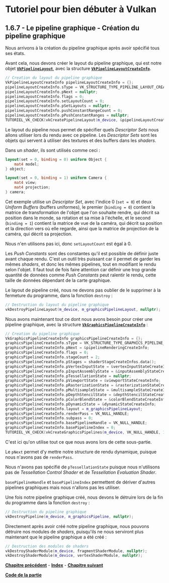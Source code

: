 # Tutoriel pour bien débuter à Vulkan
## 1.6.7 - Le pipeline graphique - Création du pipeline graphique

Nous arrivons à la création du pipeline graphique après avoir spécifié tous ses états.

Avant cela, nous devons créer le layout du pipeline graphique, qui est notre objet [**``VkPipelineLayout``**](https://registry.khronos.org/vulkan/specs/1.3-extensions/man/html/VkPipelineLayout.html), avec la structure [**``VkPipelineLayoutCreateInfo``**](https://registry.khronos.org/vulkan/specs/1.3-extensions/man/html/VkPipelineLayoutCreateInfo.html).

```CPP
// Creation du layout du pipeline graphique
VkPipelineLayoutCreateInfo pipelineLayoutCreateInfo = {};
pipelineLayoutCreateInfo.sType = VK_STRUCTURE_TYPE_PIPELINE_LAYOUT_CREATE_INFO;
pipelineLayoutCreateInfo.pNext = nullptr;
pipelineLayoutCreateInfo.flags = 0;
pipelineLayoutCreateInfo.setLayoutCount = 0;
pipelineLayoutCreateInfo.pSetLayouts = nullptr;
pipelineLayoutCreateInfo.pushConstantRangeCount = 0;
pipelineLayoutCreateInfo.pPushConstantRanges = nullptr;
TUTORIEL_VK_CHECK(vkCreatePipelineLayout(m_device, &pipelineLayoutCreateInfo, nullptr, &m_graphicsPipelineLayout));
```

Le layout du pipeline nous permet de spécifier quels *Descriptor Sets* nous allons utiliser lors du rendu avec ce pipeline. Les *Descriptor Sets* sont les objets qui servent à utiliser des textures et des buffers dans les *shaders*.

Dans un *shader*, ils sont utilisés comme ceci :

```GLSL
layout(set = 0, binding = 0) uniform Object {
	mat4 model;
} object;

layout(set = 0, binding = 1) uniform Camera {
	mat4 view;
	mat4 projection;
} camera;
```

Cet exemple utilise un *Descriptor Set*, avec l'indice 0 (``set = 0``) et deux *Uniform Buffers* (buffers uniformes), le premier (``binding = 0``) contient la matrice de transformation de l'objet que l'on souhaite rendre, qui décrit sa position dans le monde, sa rotation et sa mise à l'échelle, et le second (``binding = 1``) contient la matrice de vue de la caméra, qui décrit sa position et la direction vers où elle regarde, ainsi que la matrice de projection de la caméra, qui décrit sa projection.

Nous n'en utilisons pas ici, donc ``setLayoutCount`` est égal à 0.

Les *Push Constants* sont des constantes qu'il est possible de définir juste avant chaque rendu. C'est un outil très puissant car il permet de garder les mêmes *shaders*, et donc les mêmes pipelines, tout en modifiant le rendu selon l'objet. Il faut tout de fois faire attention car définir une trop grande quantité de données comme *Push Constants* peut ralentir le rendu, cette taille de données dépendant de la carte graphique.

Le layout de pipeline créé, nous ne devons pas oublier de le supprimer à la fermeture du programme, dans la fonction ``destroy`` :

```CPP
// Destruction du layout du pipeline graphique
vkDestroyPipelineLayout(m_device, m_graphicsPipelineLayout, nullptr);
```

Nous avons maintenant tout ce dont nous avons besoin pour créer une pipeline graphique, avec la structure [**``VkGraphicsPipelineCreateInfo``**](https://registry.khronos.org/vulkan/specs/1.3-extensions/man/html/VkGraphicsPipelineCreateInfo.html) :

```CPP
// Creation du pipeline graphique
VkGraphicsPipelineCreateInfo graphicsPipelineCreateInfo = {};
graphicsPipelineCreateInfo.sType = VK_STRUCTURE_TYPE_GRAPHICS_PIPELINE_CREATE_INFO;
graphicsPipelineCreateInfo.pNext = &pipelineRenderingCreateInfo;
graphicsPipelineCreateInfo.flags = 0;
graphicsPipelineCreateInfo.stageCount = 2;
graphicsPipelineCreateInfo.pStages = shaderStageCreateInfos.data();
graphicsPipelineCreateInfo.pVertexInputState = &vertexInputStateCreateInfo;
graphicsPipelineCreateInfo.pInputAssemblyState = &inputAssemblyStateCreateInfo;
graphicsPipelineCreateInfo.pTessellationState = nullptr;
graphicsPipelineCreateInfo.pViewportState = &viewportStateCreateInfo;
graphicsPipelineCreateInfo.pRasterizationState = &rasterizationStateCreateInfo;
graphicsPipelineCreateInfo.pMultisampleState = &multisampleStateCreateInfo;
graphicsPipelineCreateInfo.pDepthStencilState = &depthStencilStateCreateInfo;
graphicsPipelineCreateInfo.pColorBlendState = &colorBlendStateCreateInfo;
graphicsPipelineCreateInfo.pDynamicState = &dynamicStateCreateInfo;
graphicsPipelineCreateInfo.layout = m_graphicsPipelineLayout;
graphicsPipelineCreateInfo.renderPass = VK_NULL_HANDLE;
graphicsPipelineCreateInfo.subpass = 0;
graphicsPipelineCreateInfo.basePipelineHandle = VK_NULL_HANDLE;
graphicsPipelineCreateInfo.basePipelineIndex = 0;
TUTORIEL_VK_CHECK(vkCreateGraphicsPipelines(m_device, VK_NULL_HANDLE, 1, &graphicsPipelineCreateInfo, nullptr, &m_graphicsPipeline));
```

C'est ici qu'on utilise tout ce que nous avons lors de cette sous-partie.

Le ``pNext`` permet d'y mettre notre structure de rendu dynamique, puisque nous n'avons pas de ``renderPass``.

Nous n'avons pas spécifié de ``pTessellationState`` puisque nous n'utilisons pas de *Tessellation Control Shader* et de *Tessellation Evaluation Shader*.

``basePipelineHandle`` et ``basePipelineIndex`` permettent de dériver d'autres pipelines graphiques mais nous n'allons pas les utiliser.

Une fois notre pipeline graphique créé, nous devons le détruire lors de la fin du programme dans la fonction ``destroy`` :

```CPP
// Destruction du pipeline graphique
vkDestroyPipeline(m_device, m_graphicsPipeline, nullptr);
```

Directement après avoir créé notre pipeline graphique, nous pouvons détruire nos modules de *shaders*, puisqu'ils ne nous serviront plus maintenant que le pipeline graphique a été créé :

```CPP
// Destruction des modules de shaders
vkDestroyShaderModule(m_device, fragmentShaderModule, nullptr);
vkDestroyShaderModule(m_device, vertexShaderModule, nullptr);
```

[**Chapitre précédent**](6.md) - [**Index**](../../index.md) - [**Chapitre suivant**](../7.md)

[**Code de la partie**](https://github.com/ZaOniRinku/TutorielVulkanFR/tree/partie1)